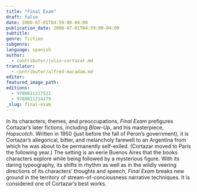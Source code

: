 ```yaml
---
title: "Final Exam"
draft: false
date: 2008-07-01T04:59:00-04:00
publication_date: 2008-07-01T04:59:00-04:00
subtitle:
genre: fiction
subgenre:
language: spanish
author:
  - contributor/julio-cortazar.md
translator:
  - contributor/alfred-macadam.md
editor:
featured_image_path:
editions:
  - 9780811217521
  - 9780811214179
_slug: final-exam
---
```


In its characters, themes, and preoccupations, _Final Exam_ prefigures Cortazar’s later fictions, including _Blow-Up_, and his masterpiece, _Hopscotch_. Written in 1950 (just before the fall of Peron’s government), it is Cortazar’s allegorical, bitter, and melancholy farewell to an Argentina from which he was about to be permanently self-exiled. (Cortazar moved to Paris the following year.) The setting is an eerie Buenos Aires that the books characters explore while being followed by a mysterious figure. With its daring typeography, its shifts in rhythm as well as in the wildly veering directions of its characters’ thoughts and speech, _Final Exam_ breaks new ground in the territory of stream-of-conciousness narrative techniques. It is considered one of Cortazar’s best works.

